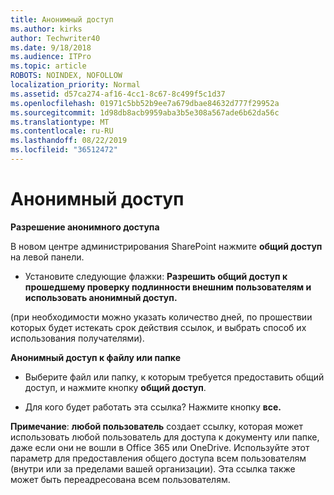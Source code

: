 ```yaml
---
title: Анонимный доступ
ms.author: kirks
author: Techwriter40
ms.date: 9/18/2018
ms.audience: ITPro
ms.topic: article
ROBOTS: NOINDEX, NOFOLLOW
localization_priority: Normal
ms.assetid: d57ca274-af16-4cc1-8c67-8c499f5c1d37
ms.openlocfilehash: 01971c5bb52b9ee7a679dbae84632d777f29952a
ms.sourcegitcommit: 1d98db8acb9959aba3b5e308a567ade6b62da56c
ms.translationtype: MT
ms.contentlocale: ru-RU
ms.lasthandoff: 08/22/2019
ms.locfileid: "36512472"
---
```

# <a name="anonymous-sharing"></a>Анонимный доступ

 **Разрешение анонимного доступа**
  
В новом центре администрирования SharePoint нажмите **общий доступ** на левой панели. 
  
- Установите следующие флажки: **Разрешить общий доступ к прошедшему проверку подлинности внешним пользователям и использовать анонимный доступ.**
  
(при необходимости можно указать количество дней, по прошествии которых будет истекать срок действия ссылок, и выбрать способ их использования получателями).
    
 **Анонимный доступ к файлу или папке**
  
- Выберите файл или папку, к которым требуется предоставить общий доступ, и нажмите кнопку **общий доступ**. 
    
- Для кого будет работать эта ссылка? Нажмите кнопку **все.**
  
 **Примечание**: **любой пользователь** создает ссылку, которая может использовать любой пользователь для доступа к документу или папке, даже если они не вошли в Office 365 или OneDrive. Используйте этот параметр для предоставления общего доступа всем пользователям (внутри или за пределами вашей организации). Эта ссылка также может быть переадресована всем пользователям. 
    

